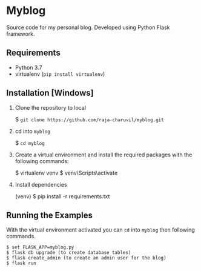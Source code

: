 Myblog
===========

Source code for my personal blog. Developed using Python Flask framework.

Requirements
------------

- Python 3.7
- virtualenv (`pip install virtualenv`)

Installation [Windows]
------------

1. Clone the repository to local

	$ `git clone https://github.com/raja-charuvil/myblog.git`

2. cd into `myblog`

	$ `cd myblog`

3. Create a virtual environment and install the required packages with the following commands:

    $ virtualenv venv
    $ venv\Scripts\activate

4. Install dependencies

    (venv) $ pip install -r requirements.txt

Running the Examples
--------------------

With the virtual environment activated you can `cd` into `myblog` then following commands.

	$ set FLASK_APP=myblog.py
	$ flask db upgrade (to create database tables)
	$ flask create_admin (to create an admin user for the blog)
	$ flask run 
